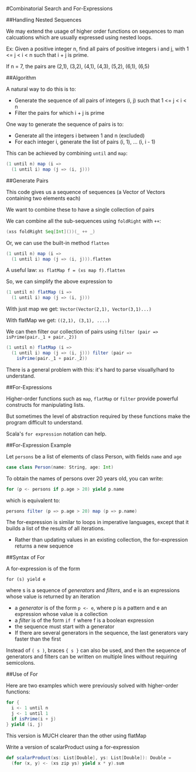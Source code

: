 #Combinatorial Search and For-Expressions

##Handling Nested Sequences

We may extend the usage of higher order functions on sequences to man calcuations which are usually expressed using nested loops.

Ex: Given a positive integer n, find all pairs of positive integers i and j, with 1 <= j < i < n such that i + j is prime.

If n = 7, the pairs are (2,1), (3,2), (4,1), (4,3), (5,2), (6,1), (6,5)

##Algorithm

A natural way to do this is to:
* Generate the sequence of all pairs of integers (i, j) such that 1 <= j < i < n
* Filter the pairs for which i + j is prime

One way to generate the sequence of pairs is to:
* Generate all the integers i between 1 and n (excluded)
* For each integer i, generate the list of pairs (i, 1), ... (i, i - 1)

This can be achieved by combining `until` and `map`:

```scala
(1 until n) map (i =>
  (1 until i) map (j => (i, j)))
```

##Generate Pairs

This code gives us a sequence of sequences (a Vector of Vectors containing two elements each)

We want to combine these to have a single collection of pairs

We can combine all the sub-sequences using `foldRight` with `++`:

```scala
(xss foldRight Seq[Int]())(_ ++ _)
```

Or, we can use the built-in method `flatten`

```scala
(1 until n) map (i =>
  (1 until i) map (j => (i, j))).flatten
```

A useful law: `xs flatMap f = (xs map f).flatten`

So, we can simplify the above expression to 

```scala
(1 until n) flatMap (i =>
  (1 until i) map (j => (i, j)))
```

With just map we get: `Vector(Vector(2,1), Vector(3,1)...)`

With flatMap we get: `((2,1), (3,1), ....)`

We can then filter our collection of pairs using `filter (pair => isPrime(pair._1 + pair._2))`

```scala
(1 until n) flatMap (i =>
  (1 until i) map (j => (i, j))) filter (pair =>
    isPrime(pair._1 + pair._2))
```

There is a general problem with this: it's hard to parse visually/hard to understand.

##For-Expressions

Higher-order functions such as `map`, `flatMap` or `filter` provide powerful constructs for manipulating lists.

But sometimes the level of abstraction required by these functions make the program difficult to understand.

Scala's `for expression` notation can help.

##For-Expression Example

Let `persons` be a list of elements of class Person, with fields `name` and `age`

```scala
case class Person(name: String, age: Int)
```

To obtain the names of persons over 20 years old, you can write:

```scala
for (p <- persons if p.age > 20) yield p.name
```

which is equivalent to:

```scala
persons filter (p => p.age > 20) map (p => p.name)
```

The for-expression is similar to loops in imperative languages, except that it builds a list of the results of all iterations.
* Rather than updating values in an existing collection, the for-expression returns a new sequence

##Syntax of For

A for-expression is of the form

`for (s) yield e`

where s is a sequence of *generators* and *filters*, and e is an expressions whose value is returned by an iteration
* a *generator* is of the form `p <- e`, where p is a pattern and e an expression whose value is a collection
* a *filter* is of the form `if f` where f is a boolean expression
* the sequence must start with a generator
* If there are several generators in the sequence, the last generators vary faster than the first

Instead of `( s )`, braces `{ s }` can also be used, and then the sequence of generators and filters can be written
on multiple lines without requiring semicolons.

##Use of For

Here are two examples which were previously solved with higher-order functions:

```scala
for {
  i <- 1 until n
  j <- 1 until 1
  if isPrime(i + j)
} yield (i, j)
```

This version is MUCH clearer than the other using flatMap

Write a version of scalarProduct using a for-expression

```scala
def scalarProduct(xs: List[Double], ys: List[Double]): Double = 
  (for (x, y) <- (xs zip ys) yield x * y).sum
```

